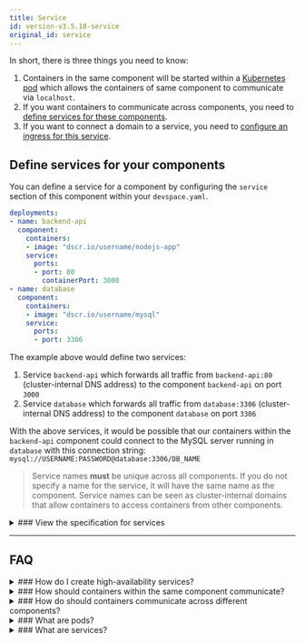 ```yaml
---
title: Service
id: version-v3.5.18-service
original_id: service
---
```


In short, there is three things you need to know:
1. Containers in the same component will be started within a [Kubernetes pod](#what-are-pods) which allows the containers of same component to communicate via `localhost`.
2. If you want containers to communicate across components, you need to [define services for these components](#define-services-for-your-components).
3. If you want to connect a domain to a service, you need to [configure an ingress for this service](../../../workflow-basics/deployment/domains#configure-ingresses).

## Define services for your components
You can define a service for a component by configuring the `service` section of this component within your `devspace.yaml`.
```yaml
deployments:
- name: backend-api
  component:
    containers:
    - image: "dscr.io/username/nodejs-app"
    service:
      ports:
      - port: 80
        containerPort: 3000
- name: database
  component:
    containers:
    - image: "dscr.io/username/mysql"
    service:
      ports:
      - port: 3306
```
The example above would define two services:
1. Service `backend-api` which forwards all traffic from `backend-api:80` (cluster-internal DNS address) to the component `backend-api` on port `3000`
2. Service `database` which forwards all traffic from `database:3306` (cluster-internal DNS address) to the component `database` on port `3306`

With the above services, it would be possible that our containers within the `backend-api` component could connect to the MySQL server running in `database` with this connection string: `mysql://USERNAME:PASSWORD@database:3306/DB_NAME`

> Service names **must** be unique across all components. If you do not specify a name for the service, it will have the same name as the component. Service names can be seen as cluster-internal domains that allow containers to access containers from other components.

<details>
<summary>
### View the specification for services
</summary>
```yaml
name: [a-z0-9-]{1,253}      # Name of the service (used for cluster-internal DNS, default: component name)
type: ClusterIP             # Type of the service (default: ClusterIP, only ClusterIP is supported)
ports:
- port: [number]            # External port exposed by the service
  containerPort: [number]   # Port of the container that the service redirects traffic to (default: value of port option)
externalIPs:
- 123.45.67.890             # ExternalIP to expose the service on (discouraged)
```
</details>


---
## FAQ

<details>
<summary>
### How do I create high-availability services?
</summary>
If you want fault-tolerance for your services, you can [define that your components run in a replicated way](../../../deployment/components/configuration/scaling). Generally, incoming traffic for a service will be forwarded to a randomly selected replica of the service's component. However, if one of the components become unhealthy, Kubernetes will automatically forward traffic to the other available replicas. To allow Kubernetes to know which of your containers are unhealthy, you need to [define health checks](https://kubernetes.io/docs/tasks/configure-pod-container/configure-liveness-readiness-probes/) 
</details>

<details>
<summary>
### How should containers within the same component communicate?
</summary>
DevSpace automatically defines a pod for each of your components, i.e. all containers that you define in the same components in your `chart/values.yaml` will be in the same pod and can communicate via `localhost`.
</details>

<details>
<summary>
### How do should containers communicate across different components?
</summary>
If you want a container A to access a container B running inside another component, you should [define a service](#define-services-for-your-components) pointing to container B.
</details>

<details>
<summary>
### What are pods?
</summary>
Pods are groups of containers which share the same network stack. That means that containers within the same pod can communicate via `localhost`. It also means that two containers cannot use the same port for an application, i.e. if one containers starts an application on port 3000, all other containers within the same pod cannot use this port anymore.

Each pod within your Space will get a cluster-internal IP address of the format `10.X.X.X`.
</details>

<details>
<summary>
### What are services?
</summary>
Services are used for inter-pod communication. Each service within your Space will get a cluster-internal IP address of the format `10.X.X.X` which can be used to connect to the service. However, you should not connect directly to this IP address. Instead, you should connect to the DNS name of this service which is simply the name of the service.

> Altough you can directly use the IP addresses of your containers/pods or of your services for internal communication, you should use the (DNS) name of a service instead because the IP addresses might change.
</details>
